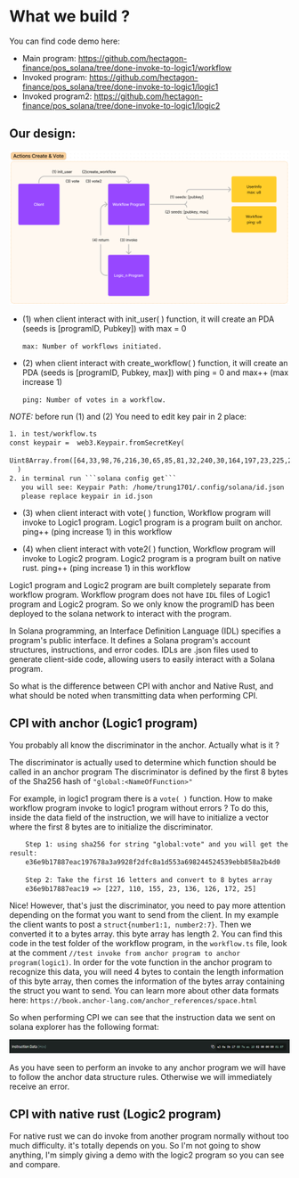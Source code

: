 # What we build ?

You can find code demo here:

- Main program: https://github.com/hectagon-finance/pos_solana/tree/done-invoke-to-logic1/workflow
- Invoked program: https://github.com/hectagon-finance/pos_solana/tree/done-invoke-to-logic1/logic1
- Invoked program2: https://github.com/hectagon-finance/pos_solana/tree/done-invoke-to-logic1/logic2

## Our design:

![Alt text](present.png)

- (1) when client interact with init_user( ) function, it will create an PDA (seeds is [programID, Pubkey]) with max = 0

  `max: Number of workflows initiated.`

- (2) when client interact with create_workflow( ) function, it will create an PDA (seeds is [programID, Pubkey, max]) with ping = 0 and max++ (max increase 1)

  `ping: Number of votes in a workflow.`

_NOTE:_ before run (1) and (2) You need to edit key pair in 2 place:

````
1. in test/workflow.ts
const keypair =  web3.Keypair.fromSecretKey(
    Uint8Array.from([64,33,98,76,216,30,65,85,81,32,240,30,164,197,23,225,253,179,10,197,190,174,155,56,130,224,202,128,189,201,48,37,20,123,160,201,77,149,50,29,89,209,232,173,89,87,250,249,192,221,235,132,195,237,147,165,80,165,155,92,70,100,203,86])
  )
2. in terminal run ```solana config get```
   you will see: Keypair Path: /home/trung1701/.config/solana/id.json
   please replace keypair in id.json
````

- (3) when client interact with vote( ) function, Workflow program will invoke to Logic1 program. Logic1 program is a program built on anchor. ping++ (ping increase 1) in this workflow

- (4) when client interact with vote2( ) function, Workflow program will invoke to Logic2 program. Logic2 program is a program built on native rust. ping++ (ping increase 1) in this workflow

Logic1 program and Logic2 program are built completely separate from workflow program.
Workflow program does not have `IDL` files of Logic1 program and Logic2 program. So we only know the programID has been deployed to the solana network to interact with the program.

In Solana programming, an Interface Definition Language (IDL) specifies a program's public interface. It defines a Solana program's account structures, instructions, and error codes. IDLs are .json files used to generate client-side code, allowing users to easily interact with a Solana program.

So what is the difference between CPI with anchor and Native Rust, and what should be noted when transmitting data when performing CPI.

## CPI with anchor (Logic1 program)

You probably all know the discriminator in the anchor. Actually what is it ?

The discriminator is actually used to determine which function should be called in an anchor program
The discriminator is defined by the first 8 bytes of the Sha256 hash of `"global:<NameOfFunction>"`

For example, in logic1 program there is a `vote( )` function. How to make workflow program invoke to logic1 program without errors ? To do this, inside the data field of the instruction, we will have to initialize a vector where the first 8 bytes are to initialize the discriminator.

```
    Step 1: using sha256 for string "global:vote" and you will get the result:
    e36e9b17887eac197678a3a9928f2dfc8a1d553a698244524539ebb858a2b4d0

    Step 2: Take the first 16 letters and convert to 8 bytes array
    e36e9b17887eac19 => [227, 110, 155, 23, 136, 126, 172, 25]
```

Nice! However, that's just the discriminator, you need to pay more attention depending on the format you want to send from the client. In my example the client wants to post a `struct{number1:1, number2:7}`. Then we converted it to a bytes array. this byte array has length 2. You can find this code in the test folder of the workflow program, in the `workflow.ts` file, look at the comment `//test invoke from anchor program to anchor program(logic1)`. In order for the vote function in the anchor program to recognize this data, you will need 4 bytes to contain the length information of this byte array, then comes the information of the bytes array containing the struct you want to send. You can learn more about other data formats here: `https://book.anchor-lang.com/anchor_references/space.html`

So when performing CPI we can see that the instruction data we sent on solana explorer has the following format:

![Alt text](instruction_data.png)

As you have seen to perform an invoke to any anchor program we will have to follow the anchor data structure rules. Otherwise we will immediately receive an error.

## CPI with native rust (Logic2 program)

For native rust we can do invoke from another program normally without too much difficulty. it's totally depends on you. So I'm not going to show anything, I'm simply giving a demo with the logic2 program so you can see and compare.
